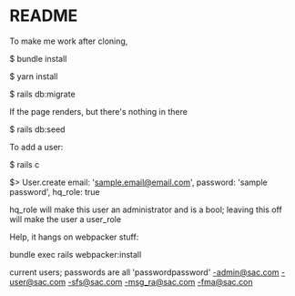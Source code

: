 # README
To make me work after cloning,

$ bundle install

$ yarn install

$ rails db:migrate

If the page renders, but there's nothing in there

$ rails db:seed

To add a user:

$ rails c

$> User.create email: 'sample.email@email.com', password: 'sample password', hq_role: true

hq_role will make this user an administrator and is a bool; leaving this off will make the user a user_role

Help, it hangs on webpacker stuff:

bundle exec rails webpacker:install

current users; passwords are all 'passwordpassword'
-admin@sac.com
-user@sac.com
-sfs@sac.com
-msg_ra@sac.com
-fma@sac.con
